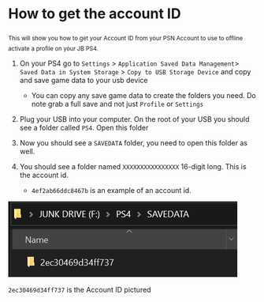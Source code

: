 # How to get the account ID
<sub> This will show you how to get your Account ID from your PSN Account to use to offline activate a profile on your JB PS4. </sub>

1. On your PS4 go to `Settings` > `Application Saved Data Management`> `Saved Data in System Storage` > `Copy to USB Storage Device` and copy and save game data to your usb device

    - You can copy any save game data to create the folders you need. Do note grab a full save and not just `Profile` or `Settings`
    
2. Plug your USB into your computer. On the root of your USB you should see a folder called `PS4`. Open this folder

3. Now you should see a `SAVEDATA` folder, you need to open this folder as well.

4. You should see a folder named `XXXXXXXXXXXXXXXX` 16-digit long. This is the account id. 
    - `4ef2ab66ddc8467b` is an example of an account id.
  
![Example of an Account ID](../../crc/pics/accid_example.PNG)

`2ec30469d34ff737` is the Account ID pictured



